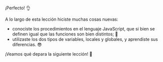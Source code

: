¡Perfecto! :ok_hand:

A lo largo de esta lección hiciste muchas cosas nuevas:

* conociste los procedimientos en el lenguaje JavaScript, que si bien se definen igual que las funciones son bien distintos; :eyes:
* utilizaste los dos tipos de variables, locales y globales, y aprendiste sus diferencias. :sunglasses:

¡Veamos qué depara la siguiente lección! :eyes:
